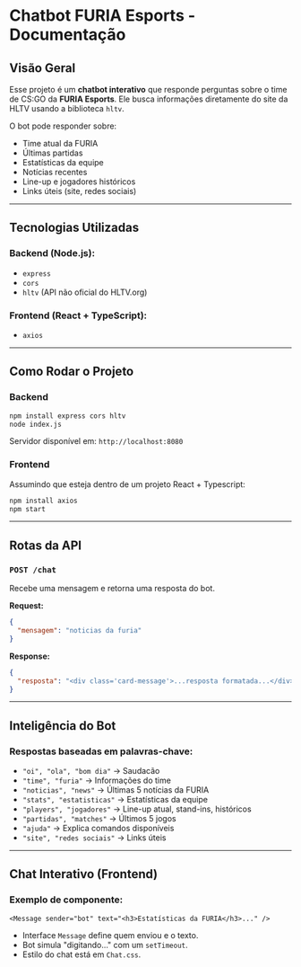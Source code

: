 #  Chatbot FURIA Esports - Documentação

##  Visão Geral

Esse projeto é um **chatbot interativo** que responde perguntas sobre o time de CS:GO da **FURIA Esports**. Ele busca informações diretamente do site da HLTV usando a biblioteca `hltv`.

O bot pode responder sobre:

- Time atual da FURIA
- Últimas partidas
- Estatísticas da equipe
- Notícias recentes
- Line-up e jogadores históricos
- Links úteis (site, redes sociais)

---

##  Tecnologias Utilizadas

### Backend (Node.js):
- `express`
- `cors`
- `hltv` (API não oficial do HLTV.org)

### Frontend (React + TypeScript):
- `axios`

---

##  Como Rodar o Projeto

###  Backend

```bash
npm install express cors hltv
node index.js
```

Servidor disponível em: `http://localhost:8080`

###  Frontend

Assumindo que esteja dentro de um projeto React + Typescript:

```bash
npm install axios
npm start
```

---

##  Rotas da API

### `POST /chat`

Recebe uma mensagem e retorna uma resposta do bot.

**Request:**
```json
{
  "mensagem": "noticias da furia"
}
```

**Response:**
```json
{
  "resposta": "<div class='card-message'>...resposta formatada...</div>"
}
```

---

##  Inteligência do Bot

### Respostas baseadas em palavras-chave:
- `"oi", "ola", "bom dia"` → Saudacão
- `"time", "furia"` → Informações do time
- `"noticias", "news"` → Últimas 5 notícias da FURIA
- `"stats", "estatisticas"` → Estatísticas da equipe
- `"players", "jogadores"` → Line-up atual, stand-ins, históricos
- `"partidas", "matches"` → Últimos 5 jogos
- `"ajuda"` → Explica comandos disponíveis
- `"site", "redes sociais"` → Links úteis

---

##  Chat Interativo (Frontend)

### Exemplo de componente:

```tsx
<Message sender="bot" text="<h3>Estatísticas da FURIA</h3>..." />
```

- Interface `Message` define quem enviou e o texto.
- Bot simula "digitando..." com um `setTimeout`.
- Estilo do chat está em `Chat.css`.
